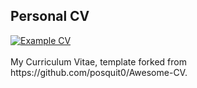 ## Personal CV
<div align="left">
  
  <a href="https://raw.githubusercontent.com/asantini29/myCV/master/resume_cv.pdf">
    <img alt="Example CV" src="https://img.shields.io/badge/cv-pdf-green.svg" />
  </a>
 
</div>

<br />
My Curriculum Vitae, template forked from https://github.com/posquit0/Awesome-CV.
